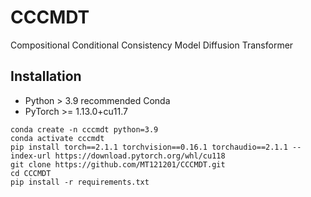 # CCCMDT
Compositional Conditional Consistency Model Diffusion Transformer
## Installation
- Python > 3.9 recommended Conda
- PyTorch >= 1.13.0+cu11.7
```
conda create -n cccmdt python=3.9
conda activate cccmdt
pip install torch==2.1.1 torchvision==0.16.1 torchaudio==2.1.1 --index-url https://download.pytorch.org/whl/cu118
git clone https://github.com/MT121201/CCCMDT.git
cd CCCMDT
pip install -r requirements.txt
```